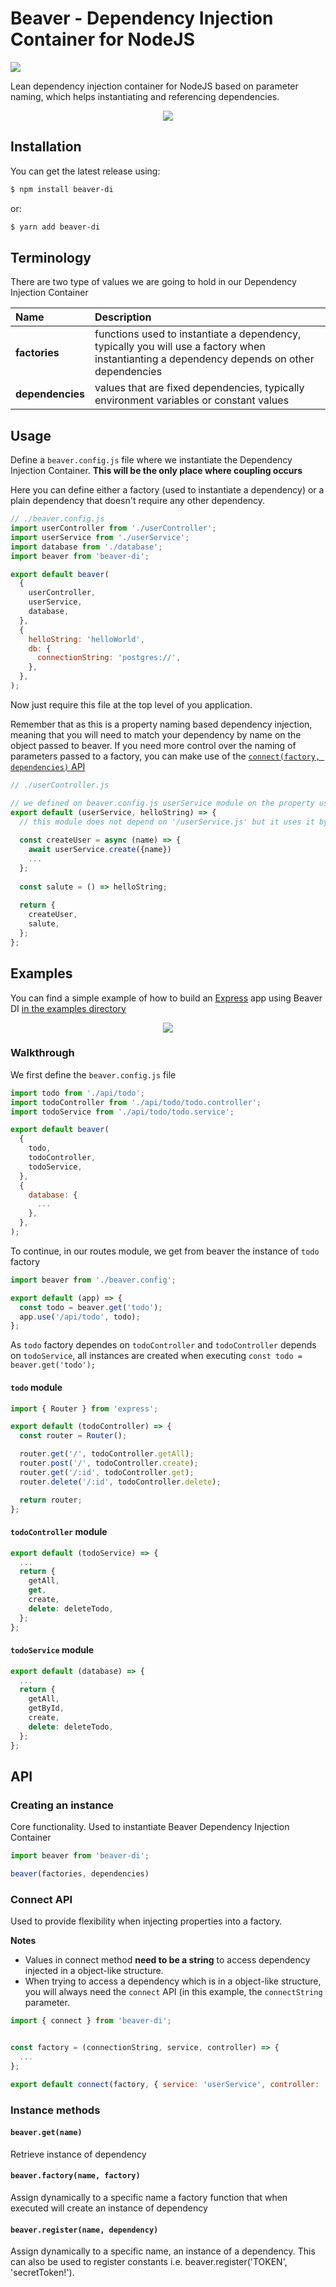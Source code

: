 # Beaver - Dependency Injection Container for NodeJS
[![](https://img.shields.io/npm/v/beaver-di?color=success)](https://www.npmjs.com/package/beaver-di)

Lean dependency injection container for NodeJS based on parameter naming, which helps instantiating and referencing dependencies.
  
<p align="center">
  <img src="https://media2.giphy.com/media/8ZlAW7PcMSnDy/giphy.gif?cid=5a38a5a24bdd640f726494f54d4cd99fddda3a779d2c1014&rid=giphy.gif">
</p>



## Installation
You can get the latest release using:
```bash
$ npm install beaver-di
```
or: 
```bash
$ yarn add beaver-di
```

## Terminology

There are two type of values we are going to hold in our Dependency Injection Container

|Name|Description|
|:------|:--------|
|**factories**| functions used to instantiate a dependency, typically you will use a factory when instantianting a dependency depends on other dependencies|
|**dependencies** | values that are fixed dependencies, typically environment variables or constant values|


## Usage

Define a `beaver.config.js` file where we instantiate the Dependency Injection Container. **This will be the only place where coupling occurs**

Here you can define either a factory (used to instantiate a dependency) or a plain dependency that doesn't require any other dependency. 

```javascript
// ./beaver.config.js
import userController from './userController';
import userService from './userService';
import database from './database';
import beaver from 'beaver-di';

export default beaver(
  {
    userController,
    userService,
    database,
  }, 
  {
    helloString: 'helloWorld',
    db: {
      connectionString: 'postgres://',
    },
  },
);

```

Now just require this file at the top level of you application. 

Remember that as this is a property naming based dependency injection, meaning that you will need to match your dependency by name on the object passed to beaver. If you need more control over the naming of parameters passed to a factory, you can make use of the [`connect(factory, dependencies)` API](#connect-api)

```javascript
// ./userController.js

// we defined on beaver.config.js userService module on the property userService
export default (userService, helloString) => {
  // this module does not depend on '/userService.js' but it uses it by the dependecy injected argument
  
  const createUser = async (name) => {
    await userService.create({name})
    ...
  };
  
  const salute = () => helloString;
  
  return {
    createUser,
    salute,
  };
};

```


## Examples

You can find a simple example of how to build an [Express](https://github.com/expressjs/express) app using Beaver DI [in the examples directory](https://github.com/guidodizi/beaver-di/tree/master/examples/expressServer)

<p align="center">
  <img src="https://camo.githubusercontent.com/fc61dcbdb7a6e49d3adecc12194b24ab20dfa25b/68747470733a2f2f692e636c6f756475702e636f6d2f7a6659366c4c376546612d3330303078333030302e706e67"/>
</p>

### Walkthrough
We first define the `beaver.config.js` file

```javascript
import todo from './api/todo';
import todoController from './api/todo/todo.controller';
import todoService from './api/todo/todo.service';

export default beaver(
  {
    todo,
    todoController,
    todoService,
  },
  {
    database: {
      ...
    },
  },
);
```

To continue, in our routes module, we get from beaver the instance of `todo` factory
```javascript
import beaver from './beaver.config';

export default (app) => {
  const todo = beaver.get('todo');
  app.use('/api/todo', todo);
};
```
As `todo` factory dependes on `todoController` and `todoController` depends on `todoService`, all instances are created when executing `const todo = beaver.get('todo');`

#### `todo` module
```javascript
import { Router } from 'express';

export default (todoController) => {
  const router = Router();

  router.get('/', todoController.getAll);
  router.post('/', todoController.create);
  router.get('/:id', todoController.get);
  router.delete('/:id', todoController.delete);

  return router;
};
```
#### `todoController` module
```javascript
export default (todoService) => {
  ...
  return {
    getAll,
    get,
    create,
    delete: deleteTodo,
  };
};
```

#### `todoService` module
```javascript
export default (database) => {
  ...
  return {
    getAll,
    getById,
    create,
    delete: deleteTodo,
  };
};
```

## API
### Creating an instance
Core functionality. Used to instantiate Beaver Dependency Injection Container
```javascript
import beaver from 'beaver-di';

beaver(factories, dependencies)
```

### Connect API
Used to provide flexibility when injecting properties into a factory.

**Notes**

- Values in connect method **need to be a string** to access dependency injected in a object-like structure.
- When trying to access a dependency which is in a object-like structure, you will always need the `connect` API (in this example, the `connectString` parameter.
```javascript
import { connect } from 'beaver-di';


const factory = (connectionString, service, controller) => {
  ...
};

export default connect(factory, { service: 'userService', controller: 'userController', connectionString: 'databases.postgres.connectionString' });

```

### Instance methods
#### `beaver.get(name)`
Retrieve instance of dependency


#### `beaver.factory(name, factory)`
Assign dynamically to a specific name a factory function that when executed will create an instance of dependency


#### `beaver.register(name, dependency)`
Assign dynamically to a specific name, an instance of a dependency. This can also be used to register constants i.e. beaver.register('TOKEN', 'secretToken!').
